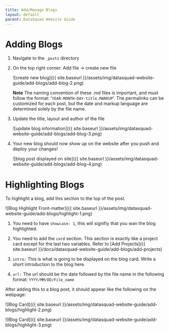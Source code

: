 ```yaml
---
title: Add/Manage Blogs
layout: default
parent: DataSquad Website Guide
---
```


# Adding Blogs

1. Navigate to the `_posts` directory

2. On the top right corner: Add file -> create new file 

    ![create new blog]({{ site.baseurl }}/assets/img/datasquad-website-guide/add-blogs/add-blog-2.png)
    
    **Note** The naming convention of these .md files is important, and must follow the format: '`YEAR-MONTH-DAY-title.MARKUP`'. The permalinks can be customized for each post, but the date and markup language are determined solely by the file name.

3. Update the title, layout and author of the file

    ![update blog information]({{ site.baseurl }}/assets/img/datasquad-website-guide/add-blogs/add-blog-3.png)

4. Your new blog should now show up on the website after you push and deploy your changes! 

    ![blog post displayed on site]({{ site.baseurl }}/assets/img/datasquad-website-guide/add-blogs/add-blog-4.png)

# Highlighting Blogs

To highlight a blog, add this section to the top of the post.

![Blog Highlight Front-matter]({{ site.baseurl }}/assets/img/datasquad-website-guide/add-blogs/highlight-1.png)

1. You need to have ``` showcase: 1 ```, this will signifiy that you wan the blog highlighted.

2. You need to add the ``` card ``` section. This section is exactly like a project card except for the last two variables. Refer to [Add Projects]({{ site.baseurl }}/docs/datasquad-website-guide/add-blogs/add-projects)

3. ``` intro: ``` This is what is going to be displayed on the blog card. Write a short introduction to the blog here.

4. ``` url: ``` The url should be the date followed by the file name in the following format: ```YYYY/MM/DD/File_name```

After adding this to a blog post, it should appear like the following on the webpage:

![Blog Card]({{ site.baseurl }}/assets/img/datasquad-website-guide/add-blogs/highlight-2.png)

![Blog Card]({{ site.baseurl }}/assets/img/datasquad-website-guide/add-blogs/highlight-3.png)